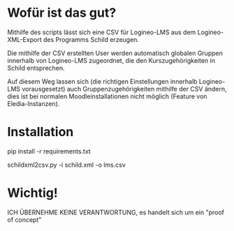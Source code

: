 # Wofür ist das gut?

Mithilfe des scripts lässt sich eine CSV für Logineo-LMS aus dem Logineo-XML-Export des Programms Schild erzeugen.

Die mithilfe der CSV erstellten User werden automatisch globalen Gruppen innerhalb von Logineo-LMS zugeordnet, die den Kurszugehörigkeiten in Schild entsprechen.

Auf diesem Weg lassen sich (die richtigen Einstellungen innerhalb Logineo-LMS vorausgesetzt) auch Gruppenzugehörigkeiten mithilfe der CSV ändern, dies ist bei normalen Moodleinstallationen nicht möglich (Feature von Eledia-Instanzen).

# Installation

pip install -r requirements.txt

schildxml2csv.py -i schild.xml -o lms.csv

# Wichtig!

ICH ÜBERNEHME KEINE VERANTWORTUNG, es handelt sich um ein "proof of concept"
